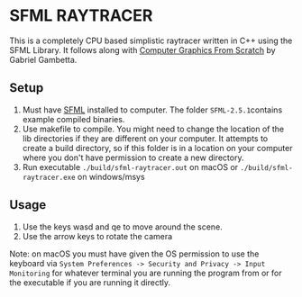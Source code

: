 
# SFML RAYTRACER
This is a completely CPU based simplistic raytracer written in C++ using the SFML Library. It follows along with [Computer Graphics From Scratch](https://gabrielgambetta.com/computer-graphics-from-scratch/) by Gabriel Gambetta.

## Setup
1. Must have [SFML](https://www.sfml-dev.org) installed to computer. The folder `SFML-2.5.1`contains example compiled binaries.
2. Use makefile to compile. You might need to change the location of the lib directories if they are different on your computer. It attempts to create a build directory, so if this folder is in a location on your computer where you don't have permission to create a new directory.
3. Run executable `./build/sfml-raytracer.out` on macOS or `./build/sfml-raytracer.exe` on windows/msys

## Usage
1. Use the keys wasd and qe to move around the scene. 
2. Use the arrow keys to rotate the camera 

Note: on macOS you must have given the OS permission to use the keyboard via `System Preferences -> Security and Privacy -> Input Monitoring` for whatever terminal you are running the program from or for the executable if you are running it directly.